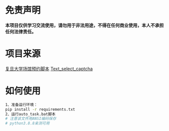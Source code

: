 # 免责声明
**本项目仅供学习交流使用，请勿用于非法用途，不得在任何商业使用，本人不承担任何法律责任。**

# 项目来源
[复旦大学场馆预约脚本](https://github.com/ProgramEverything/fdu-auto-reservation)
[Text_select_captcha](https://github.com/MgArcher/Text_select_captcha)

# 如何使用
``` bash
1、准备运行环境：
pip install -r requirements.txt
2、运行auto_task.bat脚本
# 注意该文件用ANSI编码保存
# python3.8.8亲测可用
```  